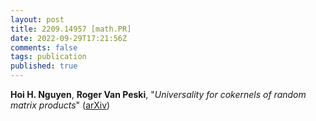 ```yaml
---
layout: post
title: 2209.14957 [math.PR]
date: 2022-09-29T17:21:56Z
comments: false
tags: publication
published: true
---
```


<b>Hoi H. Nguyen</b>, <b>Roger Van Peski</b>, "<i>Universality for cokernels of random matrix products</i>" ([arXiv](http://arxiv.org/abs/2209.14957v1))
